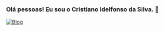 ### Olá pessoas! Eu sou o Cristiano Idelfonso da Silva. 👋

[![Blog](https://img.shields.io/badge/Blogger-FF5722?style=for-the-badge&logo=blogger&logoColor=white)](https://blog.ideltech.com.br)


